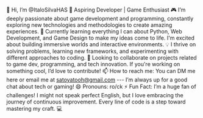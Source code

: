 👋 Hi, I’m @ItaloSilvaHAS
🚀 Aspiring Developer | Game Enthusiast
🎮 I’m deeply passionate about game development and programming, constantly exploring new technologies and methodologies to create amazing experiences.
🌱 Currently learning everything I can about Python, Web Development, and Game Design to make my ideas come to life. I'm excited about building immersive worlds and interactive environments.
💡 I thrive on solving problems, learning new frameworks, and experimenting with different approaches to coding.
🤝 Looking to collaborate on projects related to game dev, programming, and tech innovation. If you're working on something cool, I’d love to contribute!
📫 How to reach me: You can DM me here or email me at satoyatooh@gmail.com --- I’m always up for a good chat about tech or gaming!
😄 Pronouns: ro/ck
⚡ Fun Fact: I’m a huge fan of challenges! I might not speak perfect English, but I love embracing the journey of continuous improvement. Every line of code is a step toward mastering my craft. 💻
